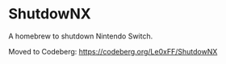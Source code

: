 # ShutdowNX

A homebrew to shutdown Nintendo Switch.

Moved to Codeberg: https://codeberg.org/Le0xFF/ShutdowNX
